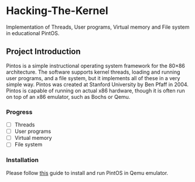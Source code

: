 # Hacking-The-Kernel

Implementation of Threads, User programs, Virtual memory and File system in educational PintOS.

## Project Introduction
Pintos is a simple instructional operating system framework for the 80×86 architecture. The software supports 
kernel threads, loading and running user programs, and a file system, but it implements all of these in a very 
simple way. Pintos was created at Stanford University by Ben Pfaff in 2004. Pintos is capable of running on 
actual x86 hardware, though it is often run on top of an x86 emulator, such as Bochs or Qemu.

### Progress
- [ ] Threads
- [ ] User programs
- [ ] Virtual memory
- [ ] File system

### Installation
Please follow [this](https://tssurya.wordpress.com/2014/08/16/installing-pintos-on-your-machine/) guide to 
install and run PintOS in Qemu emulator.
